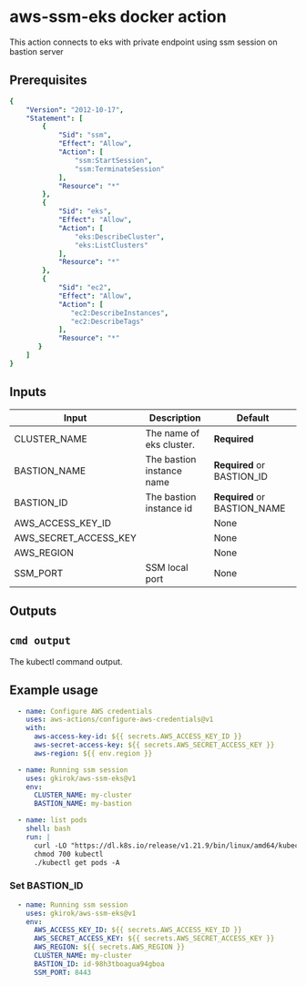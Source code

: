 # aws-ssm-eks docker action

This action connects to eks with private endpoint using ssm session on bastion server

## Prerequisites

```yaml
{
    "Version": "2012-10-17",
    "Statement": [
        {
            "Sid": "ssm",
            "Effect": "Allow",
            "Action": [
                "ssm:StartSession",
                "ssm:TerminateSession"
            ],
            "Resource": "*"
        },
        {
            "Sid": "eks",
            "Effect": "Allow",
            "Action": [
                "eks:DescribeCluster",
                "eks:ListClusters"
            ],
            "Resource": "*"
        },
        {
            "Sid": "ec2",
            "Effect": "Allow",
            "Action": [
               "ec2:DescribeInstances",
               "ec2:DescribeTags"
            ],
            "Resource": "*"
       }
    ]
}
```

## Inputs

| Input | Description | Default |
| ----- | ----------- | ------- |
| CLUSTER_NAME | The name of eks cluster. | **Required** |
| BASTION_NAME | The bastion instance name | **Required** or BASTION_ID |
| BASTION_ID | The bastion instance id | **Required** or BASTION_NAME |
| AWS_ACCESS_KEY_ID |  | None |
| AWS_SECRET_ACCESS_KEY |  | None |
| AWS_REGION |  | None |
| SSM_PORT | SSM local port | None |

## Outputs

## `cmd output`

The kubectl command output.

## Example usage
```yaml
  - name: Configure AWS credentials
    uses: aws-actions/configure-aws-credentials@v1
    with:
      aws-access-key-id: ${{ secrets.AWS_ACCESS_KEY_ID }}
      aws-secret-access-key: ${{ secrets.AWS_SECRET_ACCESS_KEY }}
      aws-region: ${{ env.region }}

  - name: Running ssm session
    uses: gkirok/aws-ssm-eks@v1
    env:
      CLUSTER_NAME: my-cluster
      BASTION_NAME: my-bastion

  - name: list pods
    shell: bash
    run: |
      curl -LO "https://dl.k8s.io/release/v1.21.9/bin/linux/amd64/kubectl"
      chmod 700 kubectl
      ./kubectl get pods -A
```
### Set BASTION_ID
```yaml
  - name: Running ssm session
    uses: gkirok/aws-ssm-eks@v1
    env:
      AWS_ACCESS_KEY_ID: ${{ secrets.AWS_ACCESS_KEY_ID }}
      AWS_SECRET_ACCESS_KEY: ${{ secrets.AWS_SECRET_ACCESS_KEY }}
      AWS_REGION: ${{ secrets.AWS_REGION }}
      CLUSTER_NAME: my-cluster
      BASTION_ID: id-98h3tboagua94gboa
      SSM_PORT: 8443
```
